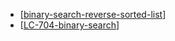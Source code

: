 - [[binary-search-reverse-sorted-list]]
- [[LC-704-binary-search]]


[//begin]: # "Autogenerated link references for markdown compatibility"
[binary-search-reverse-sorted-list]: ../algos/searches/binary-search-reverse-sorted-list "binary-search-reverse-sorted-list"
[LC-704-binary-search]: ../algos/searches/LC-704-binary-search "LC-704-binary-search"
[//end]: # "Autogenerated link references"